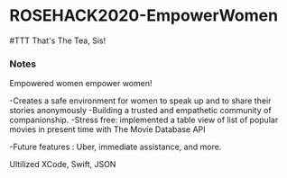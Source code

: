 # ROSEHACK2020-EmpowerWomen


#TTT That's The Tea, Sis!

### Notes

Empowered women empower women!

-Creates a safe environment for women to speak up and to share their stories anonymously
-Building a trusted and empathetic community of companionship.
-Stress free: implemented a table view of list of popular movies in present time with The Movie Database API

-Future features : Uber, immediate assistance, and more. 

Ultilized XCode, Swift, JSON
